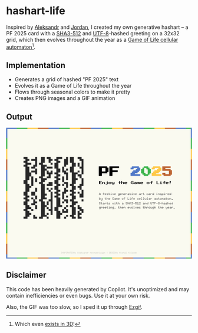 # hashart-life

Inspired by [Aleksandr](https://www.aleksandrhovhannisyan.com/blog/144-shades-of-gray/)
and [Jordan](https://hash.jordanscales.com/), I created my own generative hashart –
a PF 2025 card with a [SHA3-512](https://en.wikipedia.org/wiki/SHA-3)
and [UTF-8](https://en.wikipedia.org/wiki/UTF-8)-hashed greeting on a 32x32 grid,
which then evolves throughout the year as a
[Game of Life cellular automaton](https://en.wikipedia.org/wiki/Conway%27s_Game_of_Life)[^1].

## Implementation

- Generates a grid of hashed "PF 2025" text
- Evolves it as a Game of Life throughout the year
- Flows through seasonal colors to make it pretty
- Creates PNG images and a GIF animation

## Output

![output](output.gif)

## Disclaimer

This code has been heavily generated by Copilot. It's unoptimized and may contain
inefficiencies or even bugs. Use it at your own risk.

Also, the GIF was too slow, so I sped it up through [Ezgif](https://ezgif.com/speed).

[^1]: Which even [exists in 3D](https://www.instagram.com/reel/C2hoRnFsmQW/)!
